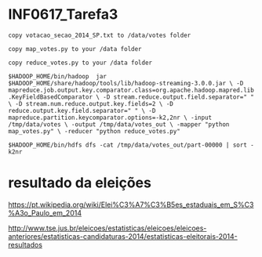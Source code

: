 # INF0617_Tarefa3

`copy votacao_secao_2014_SP.txt to /data/votes folder`

`copy map_votes.py to your /data folder`

`copy reduce_votes.py to your /data folder`

`$HADOOP_HOME/bin/hadoop  jar $HADOOP_HOME/share/hadoop/tools/lib/hadoop-streaming-3.0.0.jar \
    -D mapreduce.job.output.key.comparator.class=org.apache.hadoop.mapred.lib.KeyFieldBasedComparator \
    -D stream.reduce.output.field.separator=" " \
    -D stream.num.reduce.output.key.fields=2 \
    -D reduce.output.key.field.separator=" " \
    -D mapreduce.partition.keycomparator.options=-k2,2nr \
    -input /tmp/data/votes \
    -output /tmp/data/votes_out \
    -mapper "python map_votes.py" \
    -reducer "python reduce_votes.py"`
    
`$HADOOP_HOME/bin/hdfs dfs -cat /tmp/data/votes_out/part-00000 | sort -k2nr`


# resultado da eleições

https://pt.wikipedia.org/wiki/Elei%C3%A7%C3%B5es_estaduais_em_S%C3%A3o_Paulo_em_2014

http://www.tse.jus.br/eleicoes/estatisticas/eleicoes/eleicoes-anteriores/estatisticas-candidaturas-2014/estatisticas-eleitorais-2014-resultados
